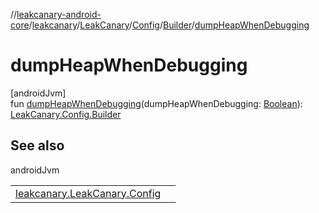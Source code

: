 //[leakcanary-android-core](../../../../../index.md)/[leakcanary](../../../index.md)/[LeakCanary](../../index.md)/[Config](../index.md)/[Builder](index.md)/[dumpHeapWhenDebugging](dump-heap-when-debugging.md)

# dumpHeapWhenDebugging

[androidJvm]\
fun [dumpHeapWhenDebugging](dump-heap-when-debugging.md)(dumpHeapWhenDebugging: [Boolean](https://kotlinlang.org/api/latest/jvm/stdlib/kotlin/-boolean/index.html)): [LeakCanary.Config.Builder](index.md)

## See also

androidJvm

| | |
|---|---|
| [leakcanary.LeakCanary.Config](../dump-heap-when-debugging.md) |  |
